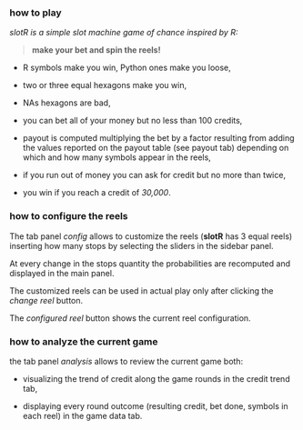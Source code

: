 ### how to play
_slotR is a simple slot machine game of chance inspired by R:_
> __make your bet and spin the reels!__

- R symbols make you win, Python ones make you loose,

- two or three equal hexagons make you win,

- NAs hexagons are bad,

- you can bet all of your money but no less than 100 credits,

- payout is computed multiplying the bet by a factor resulting from adding the values reported on the payout table (see payout tab) depending on which and how many symbols appear in the reels,
          
- if you run out of money you can ask for credit but no more than twice,

- you win if you reach a credit of _30,000_.

### how to configure the reels
The tab panel _config_ allows to customize the reels (__slotR__ has 3 equal reels) inserting how many stops by selecting the sliders in the sidebar panel. 

At every change in the stops quantity the probabilities are recomputed and displayed in the main panel.

The customized reels can be used in actual play only after clicking the _change reel_ button.

The _configured reel_ button shows the current reel configuration.

### how to analyze the current game
the tab panel _analysis_ allows to review the current game both:

- visualizing the trend of credit along the game rounds in the credit trend tab,

- displaying every round outcome (resulting credit, bet done, symbols in each reel) in the game data tab.